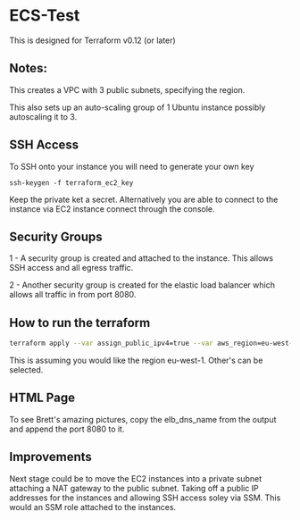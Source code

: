 # ECS-Test

This is designed for Terraform v0.12 (or later)

## Notes:

This creates a VPC with 3 public subnets, specifying the region.

This also sets up an auto-scaling group of 1 Ubuntu instance possibly autoscaling it to 3.

## SSH Access
To SSH onto your instance you will need to generate your own key

```ssh-keygen -f terraform_ec2_key```

Keep the private ket a secret. Alternatively you are able to connect to the instance via
EC2 instance connect through the console.

## Security Groups

1 - A security group is created and attached to the instance. This allows SSH access
and all egress traffic.

2 - Another security group is created for the elastic load balancer which allows all traffic in from port
    8080.

## How to run the terraform

```bash
terraform apply --var assign_public_ipv4=true --var aws_region=eu-west-1
```
This is assuming you would like the region eu-west-1. Other's can be selected.

## HTML Page
To see Brett's amazing pictures, copy the elb_dns_name from the output and append
the port 8080 to it.

## Improvements
Next stage could be to move the EC2 instances into a private subnet attaching a NAT
gateway to the public subnet. Taking off a public IP addresses for the instances and
allowing SSH access soley via SSM. This would an SSM role attached to the instances.

